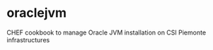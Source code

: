 oraclejvm
=========

CHEF cookbook to manage Oracle JVM installation on CSI Piemonte infrastructures
